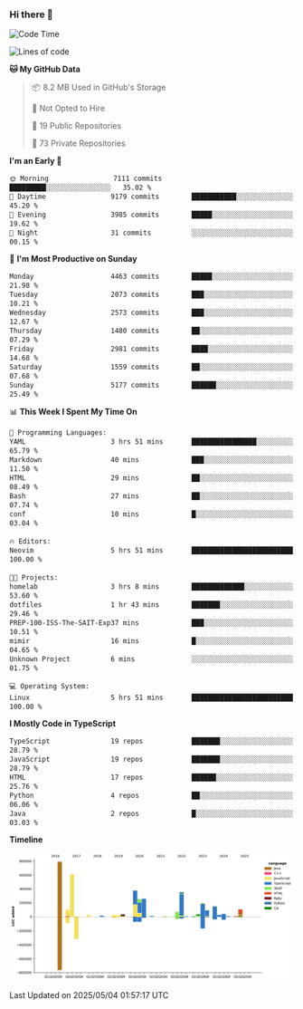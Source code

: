 ### Hi there 👋

<!--
**Clumsy-Coder/Clumsy-Coder** is a ✨ _special_ ✨ repository because its `README.md` (this file) appears on your GitHub profile.

Here are some ideas to get you started:

- 🔭 I’m currently working on ...
- 🌱 I’m currently learning ...
- 👯 I’m looking to collaborate on ...
- 🤔 I’m looking for help with ...
- 💬 Ask me about ...
- 📫 How to reach me: ...
- 😄 Pronouns: ...
- ⚡ Fun fact: ...
-->

<!-- anmol098/waka-readme-stats -->
<!--START_SECTION:waka-->
![Code Time](http://img.shields.io/badge/Code%20Time-1%2C252%20hrs%2057%20mins-blue)

![Lines of code](https://img.shields.io/badge/From%20Hello%20World%20I%27ve%20Written-3.6%20million%20lines%20of%20code-blue)

**🐱 My GitHub Data** 

> 📦 8.2 MB Used in GitHub's Storage 
 > 
> 🚫 Not Opted to Hire
 > 
> 📜 19 Public Repositories 
 > 
> 🔑 73 Private Repositories 
 > 
**I'm an Early 🐤** 

```text
🌞 Morning                7111 commits        █████████░░░░░░░░░░░░░░░░   35.02 % 
🌆 Daytime                9179 commits        ███████████░░░░░░░░░░░░░░   45.20 % 
🌃 Evening                3985 commits        █████░░░░░░░░░░░░░░░░░░░░   19.62 % 
🌙 Night                  31 commits          ░░░░░░░░░░░░░░░░░░░░░░░░░   00.15 % 
```
📅 **I'm Most Productive on Sunday** 

```text
Monday                   4463 commits        █████░░░░░░░░░░░░░░░░░░░░   21.98 % 
Tuesday                  2073 commits        ███░░░░░░░░░░░░░░░░░░░░░░   10.21 % 
Wednesday                2573 commits        ███░░░░░░░░░░░░░░░░░░░░░░   12.67 % 
Thursday                 1480 commits        ██░░░░░░░░░░░░░░░░░░░░░░░   07.29 % 
Friday                   2981 commits        ████░░░░░░░░░░░░░░░░░░░░░   14.68 % 
Saturday                 1559 commits        ██░░░░░░░░░░░░░░░░░░░░░░░   07.68 % 
Sunday                   5177 commits        ██████░░░░░░░░░░░░░░░░░░░   25.49 % 
```


📊 **This Week I Spent My Time On** 

```text
💬 Programming Languages: 
YAML                     3 hrs 51 mins       ████████████████░░░░░░░░░   65.79 % 
Markdown                 40 mins             ███░░░░░░░░░░░░░░░░░░░░░░   11.50 % 
HTML                     29 mins             ██░░░░░░░░░░░░░░░░░░░░░░░   08.49 % 
Bash                     27 mins             ██░░░░░░░░░░░░░░░░░░░░░░░   07.74 % 
conf                     10 mins             █░░░░░░░░░░░░░░░░░░░░░░░░   03.04 % 

🔥 Editors: 
Neovim                   5 hrs 51 mins       █████████████████████████   100.00 % 

🐱‍💻 Projects: 
homelab                  3 hrs 8 mins        █████████████░░░░░░░░░░░░   53.60 % 
dotfiles                 1 hr 43 mins        ███████░░░░░░░░░░░░░░░░░░   29.46 % 
PREP-100-ISS-The-SAIT-Exp37 mins             ███░░░░░░░░░░░░░░░░░░░░░░   10.51 % 
mimir                    16 mins             █░░░░░░░░░░░░░░░░░░░░░░░░   04.65 % 
Unknown Project          6 mins              ░░░░░░░░░░░░░░░░░░░░░░░░░   01.75 % 

💻 Operating System: 
Linux                    5 hrs 51 mins       █████████████████████████   100.00 % 
```

**I Mostly Code in TypeScript** 

```text
TypeScript               19 repos            ███████░░░░░░░░░░░░░░░░░░   28.79 % 
JavaScript               19 repos            ███████░░░░░░░░░░░░░░░░░░   28.79 % 
HTML                     17 repos            ██████░░░░░░░░░░░░░░░░░░░   25.76 % 
Python                   4 repos             ██░░░░░░░░░░░░░░░░░░░░░░░   06.06 % 
Java                     2 repos             █░░░░░░░░░░░░░░░░░░░░░░░░   03.03 % 
```



**Timeline**

![Lines of Code chart](https://raw.githubusercontent.com/Clumsy-Coder/Clumsy-Coder/main/assets/bar_graph.png)


 Last Updated on 2025/05/04 01:57:17 UTC
<!--END_SECTION:waka-->

